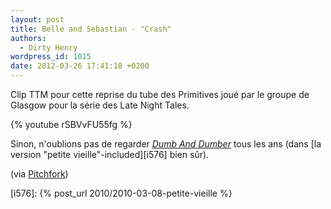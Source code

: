 ```yaml
---
layout: post
title: Belle and Sebastian - "Crash"
authors:
  - Dirty Henry
wordpress_id: 1015
date: 2012-03-26 17:41:18 +0200
---
```


Clip TTM pour cette reprise du tube des Primitives joué par le groupe de Glasgow
pour la série des Late Night Tales.

{% youtube rSBVvFU55fg %}

Sinon, n'oublions pas de regarder
[_Dumb And Dumber_](http://www.youtube.com/watch?v=Bf92Y4CQ3DA) tous les ans
(dans [la version "petite vieille"-included][i576] bien sûr).

(via
[Pitchfork](http://pitchfork.com/news/45899-video-belle-and-sebastian-crash/))

[i576]: {% post_url 2010/2010-03-08-petite-vieille %}
